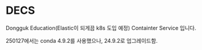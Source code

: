 # DECS
Dongguk Education(Elastic이 되게끔 k8s 도입 예정) Containter Service 입니다.

250127에서는 conda 4.9.2를 사용했으나, 24.9.2로 업그레이드함.
